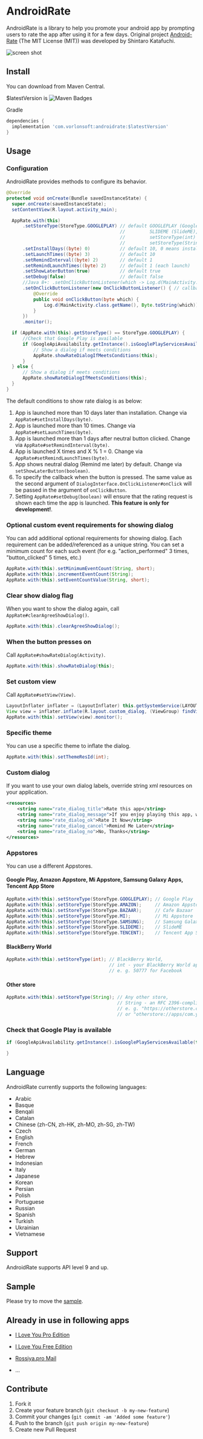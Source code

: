 AndroidRate
============

AndroidRate is a library to help you promote your android app by prompting users to rate the app after using it for a few days. Original project [Android-Rate](https://github.com/hotchemi/Android-Rate) (The MIT License (MIT)) was developed by Shintaro Katafuchi.

![screen shot](http://i.gyazo.com/286342ba215a515f2f443a7ce996cc92.gif)

## Install

You can download from Maven Central.

$latestVersion is ![Maven Badges](https://maven-badges.herokuapp.com/maven-central/com.vorlonsoft/androidrate/badge.svg)

Gradle
```groovy
dependencies {
  implementation 'com.vorlonsoft:androidrate:$latestVersion'
}
```

## Usage

### Configuration

AndroidRate provides methods to configure its behavior.

```java
@Override
protected void onCreate(Bundle savedInstanceState) {
  super.onCreate(savedInstanceState);
  setContentView(R.layout.activity_main);

  AppRate.with(this)
      .setStoreType(StoreType.GOOGLEPLAY) // default GOOGLEPLAY (Google Play), other options are AMAZON (Amazon Appstore), BAZAAR (Cafe Bazaar), MI (Mi Appstore),
                                          //         SLIDEME (SlideME), SAMSUNG (Samsung Galaxy Apps), TENCENT (Tencent App Store),
                                          //         setStoreType(int) (BlackBerry World, int - your application ID) and
                                          //         setStoreType(String) (Any other store, String - an full URI to your app)
      .setInstallDays((byte) 0)           // default 10, 0 means install day
      .setLaunchTimes((byte) 3)           // default 10
      .setRemindInterval((byte) 2)        // default 1
      .setRemindLaunchTimes((byte) 2)     // default 1 (each launch)
      .setShowLaterButton(true)           // default true
      .setDebug(false)                    // default false
      //Java 8+: .setOnClickButtonListener(which -> Log.d(MainActivity.class.getName(), Byte.toString(which)))
      .setOnClickButtonListener(new OnClickButtonListener() { // callback listener.
          @Override
          public void onClickButton(byte which) {
              Log.d(MainActivity.class.getName(), Byte.toString(which));
          }
      })
      .monitor();

  if (AppRate.with(this).getStoreType() == StoreType.GOOGLEPLAY) {
      //Check that Google Play is available
      if (GoogleApiAvailability.getInstance().isGooglePlayServicesAvailable(this) != ConnectionResult.SERVICE_MISSING) {
          // Show a dialog if meets conditions
          AppRate.showRateDialogIfMeetsConditions(this);
      }
  } else {
      // Show a dialog if meets conditions
      AppRate.showRateDialogIfMeetsConditions(this);
  }
}
```

The default conditions to show rate dialog is as below:

1. App is launched more than 10 days later than installation. Change via `AppRate#setInstallDays(byte)`.
2. App is launched more than 10 times. Change via `AppRate#setLaunchTimes(byte)`.
3. App is launched more than 1 days after neutral button clicked. Change via `AppRate#setRemindInterval(byte)`.
4. App is launched X times and X % 1 = 0. Change via `AppRate#setRemindLaunchTimes(byte)`.
5. App shows neutral dialog (Remind me later) by default. Change via `setShowLaterButton(boolean)`.
6. To specify the callback when the button is pressed. The same value as the second argument of `DialogInterface.OnClickListener#onClick` will be passed in the argument of `onClickButton`.
7. Setting `AppRate#setDebug(boolean)` will ensure that the rating request is shown each time the app is launched. **This feature is only for development!**.

### Optional custom event requirements for showing dialog

You can add additional optional requirements for showing dialog. Each requirement can be added/referenced as a unique string. You can set a minimum count for each such event (for e.g. "action_performed" 3 times, "button_clicked" 5 times, etc.)

```java
AppRate.with(this).setMinimumEventCount(String, short);
AppRate.with(this).incrementEventCount(String);
AppRate.with(this).setEventCountValue(String, short);
```

### Clear show dialog flag

When you want to show the dialog again, call `AppRate#clearAgreeShowDialog()`.

```java
AppRate.with(this).clearAgreeShowDialog();
```

### When the button presses on

Call `AppRate#showRateDialog(Activity)`.

```java
AppRate.with(this).showRateDialog(this);
```

### Set custom view

Call `AppRate#setView(View)`.

```java
LayoutInflater inflater = (LayoutInflater) this.getSystemService(LAYOUT_INFLATER_SERVICE);
View view = inflater.inflate(R.layout.custom_dialog, (ViewGroup) findViewById(R.id.layout_root));
AppRate.with(this).setView(view).monitor();
```

### Specific theme

You can use a specific theme to inflate the dialog.

```java
AppRate.with(this).setThemeResId(int);
```

### Custom dialog

If you want to use your own dialog labels, override string xml resources on your application.

```xml
<resources>
    <string name="rate_dialog_title">Rate this app</string>
    <string name="rate_dialog_message">If you enjoy playing this app, would you mind taking a moment to rate it? It won\'t take more than a minute. Thanks for your support!</string>
    <string name="rate_dialog_ok">Rate It Now</string>
    <string name="rate_dialog_cancel">Remind Me Later</string>
    <string name="rate_dialog_no">No, Thanks</string>
</resources>
```

### Appstores

You can use a different Appstores.

#### Google Play, Amazon Appstore, Mi Appstore, Samsung Galaxy Apps, Tencent App Store

```java
AppRate.with(this).setStoreType(StoreType.GOOGLEPLAY); // Google Play
AppRate.with(this).setStoreType(StoreType.AMAZON);     // Amazon Appstore
AppRate.with(this).setStoreType(StoreType.BAZAAR);     // Cafe Bazaar
AppRate.with(this).setStoreType(StoreType.MI);         // Mi Appstore
AppRate.with(this).setStoreType(StoreType.SAMSUNG);    // Samsung Galaxy Apps
AppRate.with(this).setStoreType(StoreType.SLIDEME);    // SlideME
AppRate.with(this).setStoreType(StoreType.TENCENT);    // Tencent App Store
```

#### BlackBerry World

```java
AppRate.with(this).setStoreType(int); // BlackBerry World,
                                      // int - your BlackBerry World application ID
                                      // e. g. 50777 for Facebook
```

#### Other store

```java
AppRate.with(this).setStoreType(String); // Any other store,
                                         // String - an RFC 2396-compliant URI to your app
                                         // e. g. "https://otherstore.com/app?id=com.yourapp"
                                         // or "otherstore://apps/com.yourapp"
```

### Check that Google Play is available

```java
if (GoogleApiAvailability.getInstance().isGooglePlayServicesAvailable(this) != ConnectionResult.SERVICE_MISSING) {

}
```

## Language

AndroidRate currently supports the following languages:

- Arabic
- Basque
- Benqali
- Catalan
- Chinese (zh-CN, zh-HK, zh-MO, zh-SG, zh-TW)
- Czech
- English
- French
- German
- Hebrew
- Indonesian
- Italy
- Japanese
- Korean
- Persian
- Polish
- Portuguese
- Russian
- Spanish
- Turkish
- Ukrainian
- Vietnamese

## Support

AndroidRate supports API level 9 and up.

## Sample

Please try to move the [sample](https://github.com/Vorlonsoft/AndroidRate/tree/master/sample).

## Already in use in following apps

* [I Love You Pro Edition](https://play.google.com/store/apps/details?id=com.vorlonsoft.iluvu)

* [I Love You Free Edition](https://play.google.com/store/apps/details?id=com.vorlonsoft.iloveyou)

* [Rossiya.pro Mail](https://play.google.com/store/apps/details?id=com.vorlonsoft.rossiyapro)

* ...

## Contribute

1. Fork it
2. Create your feature branch (`git checkout -b my-new-feature`)
3. Commit your changes (`git commit -am 'Added some feature'`)
4. Push to the branch (`git push origin my-new-feature`)
5. Create new Pull Request

